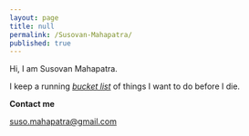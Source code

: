 ```yaml
---
layout: page
title: null
permalink: /Susovan-Mahapatra/
published: true
---
```

Hi, I am Susovan Mahapatra. 

I keep a running <i>[bucket list](https://whysosuso.com/Susovan-Mahapatra-bucket-list/)</i> of things I want to do before I die. 
<p><b>Contact me</b></p>

[suso.mahapatra@gmail.com](mailto:suso.mahapatra@gmail.com)
